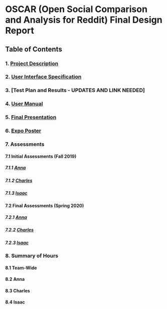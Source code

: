 # OSCAR (Open Social Comparison and Analysis for Reddit) Final Design Report
## Table of Contents
### 1. [Project Description](Project_Description.md)
### 2. [User Interface Specification](User_Interface_Specification.pdf)
### 3. [Test Plan and Results - UPDATES AND LINK NEEDED]
### 4. [User Manual](User_Manual.pdf)
### 5. [Final Presentation](Final_Presentation.pdf)
### 6. [Expo Poster](Expo_Poster.pdf)
### 7. Assessments
#### 7.1 Initial Assessments (Fall 2019)
##### 7.1.1 [Anna](homework_essays/ind_capstone_assessment_assignment_3/debrunner_anna_individual_capstone_assessment.md)
##### 7.1.2 [Charles](homework_essays/ind_capstone_assessment_assignment_3/greenman_charles_individual_capstone_assesment.md)
##### 7.1.3 [Isaac](homework_essays/ind_capstone_assessment_assignment_3/mathers_isaac_individual_capstone_assessment.md)
#### 7.2 Final Assessments (Spring 2020)
##### 7.2.1 [Anna](/homework_essays/self_assessment_assignment_6/debrunner_anna_self_assessment.md)
##### 7.2.2 [Charles](/homework_essays/self_assessment_assignment_6/greenman_chuck_assessment.md)
##### 7.2.3 [Isaac](/homework_essays/self_assessment_assignment_6/mathers_isaac_self_assessment.md)
### 8. Summary of Hours
#### 8.1 Team-Wide
#### 8.2 Anna
#### 8.3 Charles
#### 8.4 Isaac
